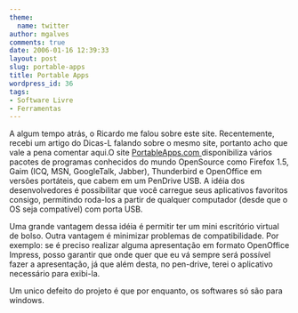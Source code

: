 ```yaml
---
theme:
  name: twitter
author: mgalves
comments: true
date: 2006-01-16 12:39:33
layout: post
slug: portable-apps
title: Portable Apps
wordpress_id: 36
tags:
- Software Livre
- Ferramentas
---
```


A algum tempo atrás, o Ricardo me falou sobre este site. Recentemente,
recebi um artigo do Dicas-L falando sobre o mesmo site, portanto acho
que vale a pena comentar aqui.O site [PortableApps.com ](http://portableapps.com/) disponibiliza vários pacotes de programas conhecidos do mundo OpenSource como Firefox 1.5, Gaim (ICQ, MSN, GoogleTalk, Jabber), Thunderbird e OpenOffice em versões portáteis, que cabem em um PenDrive USB. A idéia dos desenvolvedores é possibilitar que você carregue seus aplicativos favoritos consigo, permitindo roda-los a partir de qualquer computador (desde que o OS seja compatível) com porta USB.

Uma grande vantagem dessa idéia é permitir ter um mini escritório virtual de bolso. Outra vantagem é minimizar problemas de compatibilidade. Por exemplo: se é preciso realizar alguma apresentação em formato OpenOffice Impress, posso garantir que onde quer que eu vá sempre será possível fazer a apresentação, já que além desta, no pen-drive, terei o aplicativo necessário para exibi-la.

Um unico defeito do projeto é que por enquanto, os softwares só são para windows.
